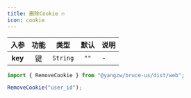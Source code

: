 ```yaml
---
title: 删除Cookie 🔥
icon: cookie
---
```


入参|功能|类型|默认|说明
:-:|:-:|:-:|:-:|-
**key**|键|`String`|`""`|-

```js
import { RemoveCookie } from "@yangzw/bruce-us/dist/web";

RemoveCookie("user_id");
```